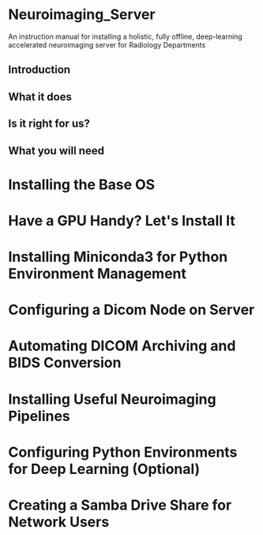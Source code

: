 # Neuroimaging_Server
An instruction manual for installing a holistic, fully offline, deep-learning accelerated neuroimaging server for Radiology Departments 


## Introduction


## What it does


## Is it right for us?

## What you will need


# Installing the Base OS

# Have a GPU Handy? Let's Install It 

# Installing Miniconda3 for Python Environment Management 

# Configuring a Dicom Node on Server

# Automating DICOM Archiving and BIDS Conversion

# Installing Useful Neuroimaging Pipelines

# Configuring Python Environments for Deep Learning (Optional)

# Creating a Samba Drive Share for Network Users





